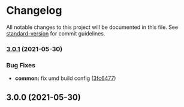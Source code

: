 # Changelog

All notable changes to this project will be documented in this file. See [standard-version](https://github.com/conventional-changelog/standard-version) for commit guidelines.

### [3.0.1](https://github.com/mirari/v-viewer/compare/v3.0.0...v3.0.1) (2021-05-30)


### Bug Fixes

* **common:** fix umd build config ([3fc6477](https://github.com/mirari/v-viewer/commit/3fc64772fc7b7271f233b239c2c26d39f16d3396))

## 3.0.0 (2021-05-30)
